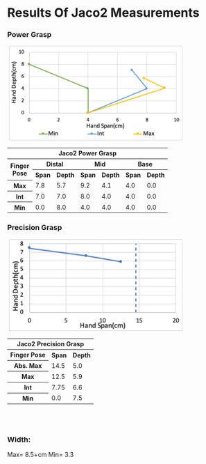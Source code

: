 # Results Of Jaco2 Measurements

### Power Grasp
<image>
<img src="Images/Jaco2_Power_Chart.png" width="400">
</image>
<table>
    <thead>
        <tr>
            <th colspan=7> Jaco2 Power Grasp </th>
        </tr>
    </thead>
    <tbody>
        <tr>
            <th rowspan=2> Finger <br> Pose</th>
            <th colspan=2> Distal </th>
            <th colspan=2> Mid </th>
            <th colspan=2> Base </th>
        </tr>
        <tr>    
            <th colspan=1> Span </th>
            <th colspan=1>Depth</th>
            <th colspan=1> Span </th>
            <th colspan=1>Depth</th>
            <th colspan=1> Span </th>
            <th colspan=1>Depth</th>
        </tr>
        <tr>
            <th colspan=1> Max </th>
            <td colspan=1> 7.8 </td>
            <td colspan=1> 5.7 </td>
            <td colspan=1> 9.2 </td>
            <td colspan=1> 4.1 </td>
            <td colspan=1> 4.0 </td>
            <td colspan=1> 0.0 </td>
        </tr>
        <tr>
            <th colspan=1> Int </th>
            <td colspan=1> 7.0 </td>
            <td colspan=1> 7.0 </td>
            <td colspan=1> 8.0 </td>
            <td colspan=1> 4.0 </td>
            <td colspan=1> 4.0 </td>
            <td colspan=1> 0.0 </td>
        </tr>
        <tr>
            <th colspan=1> Min </th>
            <td colspan=1> 0.0 </td>
            <td colspan=1> 8.0 </td>
            <td colspan=1> 4.0 </td>
            <td colspan=1> 4.0 </td>
            <td colspan=1> 4.0 </td>
            <td colspan=1> 0.0 </td>
        </tr>
    </tbody>
</table>


### Precision Grasp

<image>
<img src="Images/Jaco2_Precision_Chart.png" width="400">
</image>

<table>
    <thead>
        <tr>
            <th colspan=7> Jaco2 Precision Grasp </th>
        </tr>
    </thead>
    <tbody>
        <tr>           
            <th colspan=1> Finger Pose </th>
            <th colspan=1> Span </th>
            <th colspan=1>Depth</th>
        </tr>
        <tr>
            <th colspan=1> Abs. Max </th>
            <td colspan=1> 14.5 </td>
            <td colspan=1> 5.0 </td>
        </tr>
        <tr>
            <th colspan=1> Max </th>
            <td colspan=1> 12.5 </td>
            <td colspan=1> 5.9 </td>
        </tr>
        <tr>
            <th colspan=1> Int </th>
            <td colspan=1> 7.75 </td>
            <td colspan=1> 6.6 </td>
        </tr>
        <tr>
            <th colspan=1> Min </th>
            <td colspan=1> 0.0 </td>
            <td colspan=1> 7.5 </td>
        </tr>
    </tbody>
</table>
<br>
<br>

### Width:
Max= 8.5+cm Min= 3.3
